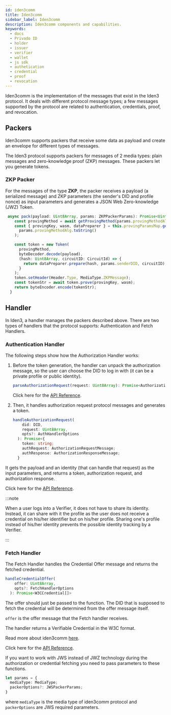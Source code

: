 ```yaml
---
id: iden3comm
title: Iden3comm
sidebar_label: Iden3comm
description: Iden3comm components and capabilities.
keywords:
  - docs
  - Privado ID
  - holder
  - issuer
  - verifier
  - wallet
  - js sdk
  - authetication
  - credential
  - proof
  - revocation
---
```


Iden3comm is the implementation of the messages that exist in the Iden3 protocol. It deals with different protocol message types; a few messages supported by the protocol are related to authentication, credentials, proof, and revocation.

## Packers

Iden3comm supports packers that receive some data as payload and create an envelope for different types of messages.

The Iden3 protocol supports packers for messages of 2 media types: plain messages and zero-knowledge proof (ZKP) messages. These packers let you generate tokens.

### ZKP Packer

For the messages of the type **ZKP**, the packer receives a payload (a serialized message) and ZKP parameters (the sender's DID and profile nonce) as input parameters and generates a JSON Web Zero-knowledge (JWZ) Token.

```typescript
 async pack(payload: Uint8Array, params: ZKPPackerParams): Promise<Uint8Array> {
    const provingMethod = await getProvingMethod(params.provingMethodAlg);
    const { provingKey, wasm, dataPreparer } = this.provingParamsMap.get(
      params.provingMethodAlg.toString()
    );

    const token = new Token(
      provingMethod,
      byteDecoder.decode(payload),
      (hash: Uint8Array, circuitID: CircuitId) => {
        return dataPreparer.prepare(hash, params.senderDID, circuitID);
      }
    );
    token.setHeader(Header.Type, MediaType.ZKPMessage);
    const tokenStr = await token.prove(provingKey, wasm);
    return byteEncoder.encode(tokenStr);
  }
```

## Handler

In Iden3, a handler manages the packers described above. There are two types of handlers that the protocol supports: Authentication and Fetch Handlers.

### Authentication Handler

The following steps show how the Authorization Handler works:

1. Before the token generation, the handler can unpack the authorization message, so the user can choose the DID to log in with (it can be a private profile or public identity).

   ```typescript
   parseAuthorizationRequest(request: Uint8Array): Promise<AuthorizationRequestMessage>;
   ```

   Click here for the <a href="https://0xpolygonid.github.io/js-sdk-tutorials/docs/api/js-sdk.authhandler.parseauthorizationrequest#authhandlerparseauthorizationrequest-method" target="_blank">API Reference</a>.

1. Then, it handles authorization request protocol messages and generates a token.

   ```typescript
   handleAuthorizationRequest(
       did: DID,
       request: Uint8Array,
       opts?: AuthHandlerOptions
     ): Promise<{
       token: string;
       authRequest: AuthorizationRequestMessage;
       authResponse: AuthorizationResponseMessage;
     }
   ```

It gets the payload and an identity (that can handle that request) as the input parameters, and returns a token, authorization request, and authorization response.

Click here for the <a href="https://0xpolygonid.github.io/js-sdk-tutorials/docs/api/js-sdk.authhandler.handleauthorizationrequest" target="_blank">API Reference</a>.

:::note

When a user logs into a Verifier, it does not have to share its identity. Instead, it can share with it the profile as the user does not receive a credential on his/her identifier but on his/her profile. Sharing one's profile instead of his/her identity prevents the possible identity tracking by a Verifier.

:::

### Fetch Handler

The Fetch Handler handles the Credential Offer message and returns the fetched credential.

```typescript
handleCredentialOffer(
    offer: Uint8Array,
    opts?: FetchHandlerOptions
  ): Promise<W3CCredential[]>
```

The offer should just be passed to the function. The DID that is supposed to fetch the credential will be determined from the offer message itself.

`offer` is the offer message that the Fetch handler receives.

The handler returns a Verifiable Credential in the W3C format.

Read more about iden3comm [here](https://github.com/iden3/iden3comm/tree/main/protocol).

Click here for the <a href="https://0xpolygonid.github.io/js-sdk-tutorials/docs/api/js-sdk.fetchhandler.handlecredentialoffer#fetchhandlerhandlecredentialoffer-method" target="_blank">API Reference</a>.

If you want to work with JWS instead of JWZ technology during the authorization or credential fetching you need to pass parameters to these functions.

```typescript
let params = {
  mediaType: MediaType;
  packerOptions?: JWSPackerParams;
}
```

where `mediaType` is the media type of iden3comm protocol and `packerOptions` are JWS required parameters.
